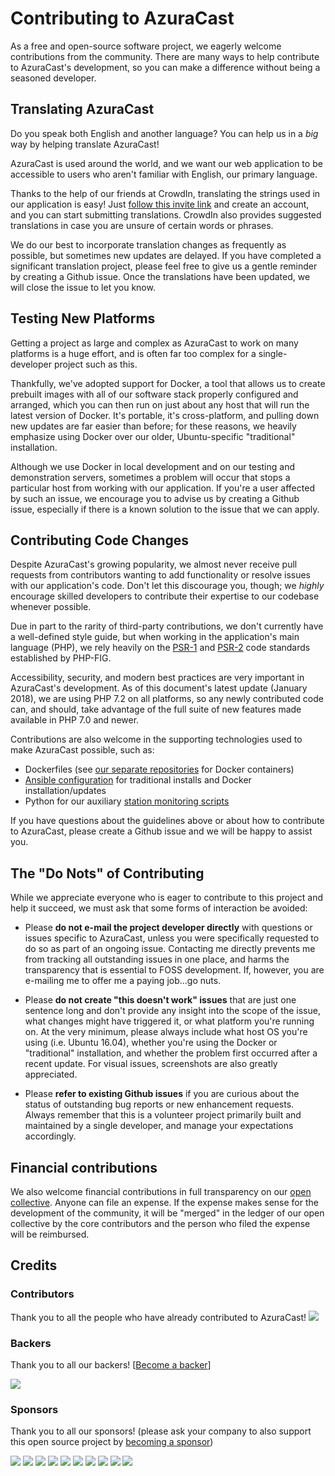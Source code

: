 # Contributing to AzuraCast

As a free and open-source software project, we eagerly welcome contributions from the community. There are many ways to help contribute to AzuraCast's development, so you can make a difference without being a seasoned developer.

## Translating AzuraCast

Do you speak both English and another language? You can help us in a _big_ way by helping translate AzuraCast!

AzuraCast is used around the world, and we want our web application to be accessible to users who aren't familiar with English, our primary language.

Thanks to the help of our friends at CrowdIn, translating the strings used in our application is easy! Just [follow this invite link](https://crowdin.com/project/azuracast/invite) and create an account, and you can start submitting translations. CrowdIn also provides suggested translations in case you are unsure of certain words or phrases.

We do our best to incorporate translation changes as frequently as possible, but sometimes new updates are delayed. If you have completed a significant translation project, please feel free to give us a gentle reminder by creating a Github issue. Once the translations have been updated, we will close the issue to let you know.

## Testing New Platforms

Getting a project as large and complex as AzuraCast to work on many platforms is a huge effort, and is often far too complex for a single-developer project such as this.

Thankfully, we've adopted support for Docker, a tool that allows us to create prebuilt images with all of our software stack properly configured and arranged, which you can then run on just about any host that will run the latest version of Docker. It's portable, it's cross-platform, and pulling down new updates are far easier than before; for these reasons, we heavily emphasize using Docker over our older, Ubuntu-specific "traditional" installation.

Although we use Docker in local development and on our testing and demonstration servers, sometimes a problem will occur that stops a particular host from working with our application. If you're a user affected by such an issue, we encourage you to advise us by creating a Github issue, especially if there is a known solution to the issue that we can apply.

## Contributing Code Changes

Despite AzuraCast's growing popularity, we almost never receive pull requests from contributors wanting to add functionality or resolve issues with our application's code. Don't let this discourage you, though; we _highly_ encourage skilled developers to contribute their expertise to our codebase whenever possible.

Due in part to the rarity of third-party contributions, we don't currently have a well-defined style guide, but when working in the application's main language (PHP), we rely heavily on the [PSR-1](https://github.com/php-fig/fig-standards/blob/master/accepted/PSR-1-basic-coding-standard.md) and [PSR-2](http://www.php-fig.org/psr/psr-2/) code standards established by PHP-FIG.

Accessibility, security, and modern best practices are very important in AzuraCast's development. As of this document's latest update (January 2018), we are using PHP 7.2 on all platforms, so any newly contributed code can, and should, take advantage of the full suite of new features made available in PHP 7.0 and newer.

Contributions are also welcome in the supporting technologies used to make AzuraCast possible, such as:

 - Dockerfiles (see [our separate repositories](https://github.com/AzuraCast) for Docker containers)
 - [Ansible configuration](https://github.com/AzuraCast/AzuraCast/tree/master/util/ansible) for traditional installs and Docker installation/updates
 - Python for our auxiliary [station monitoring scripts](https://github.com/AzuraCast/station-watcher-python)
 
If you have questions about the guidelines above or about how to contribute to AzuraCast, please create a Github issue and we will be happy to assist you.

## The "Do Nots" of Contributing

While we appreciate everyone who is eager to contribute to this project and help it succeed, we must ask that some forms of interaction be avoided:

 - Please **do not e-mail the project developer directly** with questions or issues specific to AzuraCast, unless you were specifically requested to do so as part of an ongoing issue. Contacting me directly prevents me from tracking all outstanding issues in one place, and harms the transparency that is essential to FOSS development. If, however, you are e-mailing me to offer me a paying job...go nuts.

 - Please **do not create "this doesn't work" issues** that are just one sentence long and don't provide any insight into the scope of the issue, what changes might have triggered it, or what platform you're running on. At the very minimum, please always include what host OS you're using (i.e. Ubuntu 16.04), whether you're using the Docker or "traditional" installation, and whether the problem first occurred after a recent update. For visual issues, screenshots are also greatly appreciated.
 
 - Please **refer to existing Github issues** if you are curious about the status of outstanding bug reports or new enhancement requests. Always remember that this is a volunteer project primarily built and maintained by a single developer, and manage your expectations accordingly.

## Financial contributions

We also welcome financial contributions in full transparency on our [open collective](https://opencollective.com/azuracast).
Anyone can file an expense. If the expense makes sense for the development of the community, it will be "merged" in the ledger of our open collective by the core contributors and the person who filed the expense will be reimbursed.


## Credits


### Contributors

Thank you to all the people who have already contributed to AzuraCast!
<a href="graphs/contributors"><img src="https://opencollective.com/azuracast/contributors.svg?width=890" /></a>


### Backers

Thank you to all our backers! [[Become a backer](https://opencollective.com/azuracast#backer)]

<a href="https://opencollective.com/azuracast#backers" target="_blank"><img src="https://opencollective.com/azuracast/backers.svg?width=890"></a>


### Sponsors

Thank you to all our sponsors! (please ask your company to also support this open source project by [becoming a sponsor](https://opencollective.com/azuracast#sponsor))

<a href="https://opencollective.com/azuracast/sponsor/0/website" target="_blank"><img src="https://opencollective.com/azuracast/sponsor/0/avatar.svg"></a>
<a href="https://opencollective.com/azuracast/sponsor/1/website" target="_blank"><img src="https://opencollective.com/azuracast/sponsor/1/avatar.svg"></a>
<a href="https://opencollective.com/azuracast/sponsor/2/website" target="_blank"><img src="https://opencollective.com/azuracast/sponsor/2/avatar.svg"></a>
<a href="https://opencollective.com/azuracast/sponsor/3/website" target="_blank"><img src="https://opencollective.com/azuracast/sponsor/3/avatar.svg"></a>
<a href="https://opencollective.com/azuracast/sponsor/4/website" target="_blank"><img src="https://opencollective.com/azuracast/sponsor/4/avatar.svg"></a>
<a href="https://opencollective.com/azuracast/sponsor/5/website" target="_blank"><img src="https://opencollective.com/azuracast/sponsor/5/avatar.svg"></a>
<a href="https://opencollective.com/azuracast/sponsor/6/website" target="_blank"><img src="https://opencollective.com/azuracast/sponsor/6/avatar.svg"></a>
<a href="https://opencollective.com/azuracast/sponsor/7/website" target="_blank"><img src="https://opencollective.com/azuracast/sponsor/7/avatar.svg"></a>
<a href="https://opencollective.com/azuracast/sponsor/8/website" target="_blank"><img src="https://opencollective.com/azuracast/sponsor/8/avatar.svg"></a>
<a href="https://opencollective.com/azuracast/sponsor/9/website" target="_blank"><img src="https://opencollective.com/azuracast/sponsor/9/avatar.svg"></a>